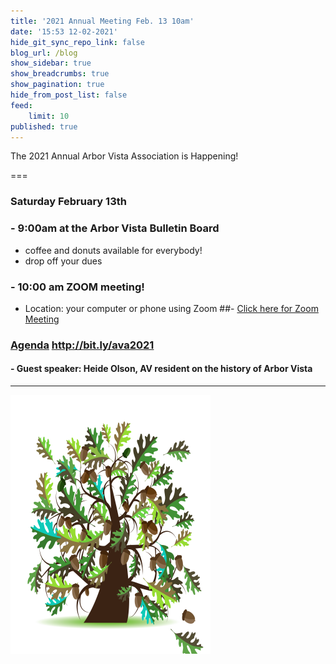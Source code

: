```yaml
---
title: '2021 Annual Meeting Feb. 13 10am'
date: '15:53 12-02-2021'
hide_git_sync_repo_link: false
blog_url: /blog
show_sidebar: true
show_breadcrumbs: true
show_pagination: true
hide_from_post_list: false
feed:
    limit: 10
published: true
---
```


<div class="bg-success">The 2021 Annual Arbor Vista Association is Happening!</div>

===
### Saturday February 13th
### - 9:00am at the Arbor Vista Bulletin Board 
-  coffee and donuts available for everybody!
- drop off your dues
### - 10:00 am  ZOOM meeting!
- Location:  your computer or phone using Zoom
##- [Click here for Zoom Meeting](https://us02web.zoom.us/j/89147299026?pwd=Wlh0RjF5a0JqRU96WXJKUjdVUXJiZz09)
### [Agenda](http://bit.ly/ava2021)  http://bit.ly/ava2021
#### - Guest speaker: Heide Olson, AV resident on the history of Arbor Vista

---


![image](Oak_Tree.png)
